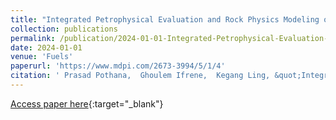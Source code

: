 ```yaml
---
title: "Integrated Petrophysical Evaluation and Rock Physics Modeling of Broom Creek Deep Saline Aquifer for Geological CO2 Storage"
collection: publications
permalink: /publication/2024-01-01-Integrated-Petrophysical-Evaluation-and-Rock-Physics-Modeling-of-Broom-Creek-Deep-Saline-Aquifer-for-Geological-CO2-Storage
date: 2024-01-01
venue: 'Fuels'
paperurl: 'https://www.mdpi.com/2673-3994/5/1/4'
citation: ' Prasad Pothana,  Ghoulem Ifrene,  Kegang Ling, &quot;Integrated Petrophysical Evaluation and Rock Physics Modeling of Broom Creek Deep Saline Aquifer for Geological CO2 Storage.&quot; Fuels, 2024.'
---
```

[Access paper here](https://www.mdpi.com/2673-3994/5/1/4){:target="_blank"}
